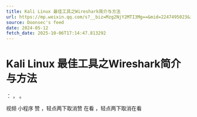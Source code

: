 ```yaml
---
title: Kali Linux 最佳工具之Wireshark简介与方法
url: https://mp.weixin.qq.com/s?__biz=Mzg2NjY2MTI3Mg==&mid=2247495023&idx=1&sn=6308700c11aff92da63071ccf1b0c8aa
source: Doonsec's feed
date: 2024-05-12
fetch_date: 2025-10-06T17:14:47.813292
---
```


# Kali Linux 最佳工具之Wireshark简介与方法

：
，
。

视频
小程序
赞
，轻点两下取消赞
在看
，轻点两下取消在看